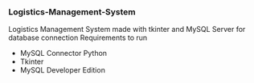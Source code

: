 ### Logistics-Management-System
Logistics Management System made with tkinter and MySQL Server for database connection
Requirements to run
- MySQL Connector Python
- Tkinter
- MySQL Developer Edition

